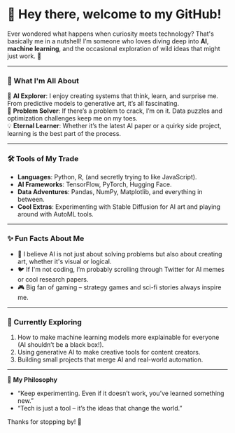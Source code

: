 # 👋 Hey there, welcome to my GitHub!  

Ever wondered what happens when curiosity meets technology? That's basically me in a nutshell! I’m someone who loves diving deep into **AI**, **machine learning**, and the occasional exploration of wild ideas that might just work. 🚀  

---

### 🎯 What I'm All About  
🌟 **AI Explorer**: I enjoy creating systems that think, learn, and surprise me. From predictive models to generative art, it’s all fascinating.  
🧩 **Problem Solver**: If there’s a problem to crack, I’m on it. Data puzzles and optimization challenges keep me on my toes.  
💡 **Eternal Learner**: Whether it’s the latest AI paper or a quirky side project, learning is the best part of the process.  

---

### 🛠️ Tools of My Trade  
- **Languages**: Python, R, (and secretly trying to like JavaScript).  
- **AI Frameworks**: TensorFlow, PyTorch, Hugging Face.  
- **Data Adventures**: Pandas, NumPy, Matplotlib, and everything in between.  
- **Cool Extras**: Experimenting with Stable Diffusion for AI art and playing around with AutoML tools.  

---

### ✨ Fun Facts About Me  
- 🎨 I believe AI is not just about solving problems but also about creating art, whether it's visual or logical.  
- 🐦 If I'm not coding, I’m probably scrolling through Twitter for AI memes or cool research papers.  
- 🎮 Big fan of gaming – strategy games and sci-fi stories always inspire me.  

---

### 🌌 Currently Exploring  
1. How to make machine learning models more explainable for everyone (AI shouldn’t be a black box!).  
2. Using generative AI to make creative tools for content creators.  
3. Building small projects that merge AI and real-world automation.  

---

💭 **My Philosophy**  
- “Keep experimenting. Even if it doesn’t work, you’ve learned something new.”  
- “Tech is just a tool – it’s the ideas that change the world.”  

Thanks for stopping by! 🌟
